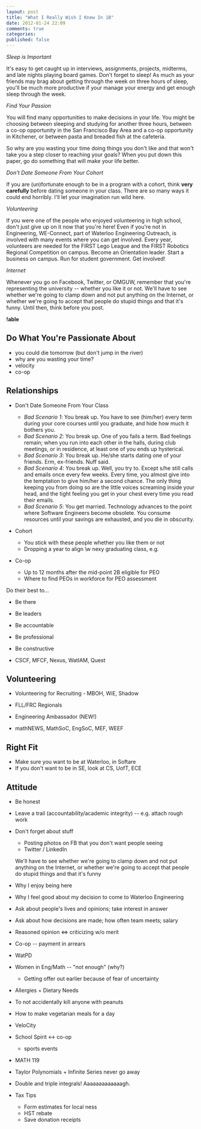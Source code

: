```yaml
---
layout: post
title: "What I Really Wish I Knew In 1B"
date: 2012-01-24 22:09
comments: true
categories: 
published: false
---
```


_Sleep is Important_

It's easy to get caught up in interviews, assignments, projects, midterms, and late nights playing board games. Don't forget to sleep! As much as your friends may brag about getting through the week on three hours of sleep, you'll be much more productive if your manage your energy and get enough sleep through the week.

_Find Your Passion_

You will find many opportunities to make decisions in your life. You might be choosing between sleeping and studying for another three hours, between a co-op opportunity in the San Francisco Bay Area and a co-op opportunity in Kitchener, or between pasta and breaded fish at the cafeteria.

So why are you wasting your time doing things you don't like and that won't take you a step closer to reaching your goals? When you put down this paper, go do something that will make your life better.

_Don't Date Someone From Your Cohort_

If you are (un)fortunate enough to be in a program with a cohort, think **very carefully** before dating someone in your class. There are so many ways it could end horribly. I'll let your imagination run wild here.

_Volunteering_

If you were one of the people who enjoyed volunteering in high school, don't just give up on it now that you're here! Even if you're not in Engineering, WE-Connect, part of Waterloo Engineering Outreach, is involved with many events where you can get involved. Every year, volunteers are needed for the FIRST Lego League and the FIRST Robotics Regional Competition on campus. Become an Orientation leader. Start a business on campus. Run for student government. Get involved!

_Internet_

Whenever you go on Facebook, Twitter, or OMGUW, remember that you're representing the university -- whether you like it or not. We'll have to see whether we're going to clamp down and not put anything on the Internet, or whether we're going to accept that people do stupid things and that it's funny. Until then, think before you post.

**!able**

Do What You're Passionate About
-------------------------------

- you could die tomorrow (but don't jump in the river)
- why are you wasting your time?
- velocity
- co-op



Relationships
-------------
- Don't Date Someone From Your Class
    - *Bad Scenario 1*: You break up. You have to see (him/her) every term
      during your core courses until you graduate, and hide how much it
      bothers you.
    - *Bad Scenario 2*: You break up. One of you fails a term. Bad feelings
      remain; when you run into each other in the halls, during club
      meetings, or in residence, at least one of you ends up hysterical.
    - *Bad Scenario 3*: You break up. He/she starts dating one of your
      friends. Erm, ex-friends. Nuff said.
    - *Bad Scenario 4*: You break up. Well, you try to. Except s/he still
      calls and emails once every few weeks. Every time, you almost
      give into the temptation to give him/her a second chance. The only
      thing keeping you from doing so are the little voices screaming
      inside your head, and the tight feeling you get in your chest
      every time you read their emails.
    - *Bad Scenario 5*: You get married. Technology advances to the point
      where Software Engineers become obsolete. You consume resources
      until your savings are exhausted, and you die in obscurity.

- Cohort
    - You stick with these people whether you like them or not
    - Dropping a year to align \w nexy graduating class, e.g.

- Co-op
    - Up to 12 months after the mid-point 2B eligible for PEO
    - Where to find PEOs in workforce for PEO assessment

Do their best to...
- Be there
- Be leaders
- Be accountable
- Be professional
- Be constructive

- CSCF, MFCF, Nexus, WatIAM, Quest

Volunteering
------------
- Volunteering for Recruiting - MBOH, WiE, Shadow
- FLL/FRC Regionals
- Engineering Ambassador (NEW!)

- mathNEWS, MathSoC, EngSoC, MEF, WEEF

Right Fit
---------
- Make sure you want to be at Waterloo, in Softare
- If you don't want to be in SE, look at CS, UofT, ECE

Attitude
--------
- Be honest
- Leave a trail (accountability/academic integrity) -- e.g. attach rough work
- Don't forget about stuff
    - Posting photos on FB that you don't want people seeing
    - Twitter / LinkedIn

    We'll have to see whether we're going to clamp down and not put
    anything on the Internet, or whether we're going to accept that
    people do stupid things and that it's funny

- Why I enjoy being here
- Why I feel good about my decision to come to Waterloo Engineering
- Ask about people's lives and opinions; take interest in answer
- Ask about how decisions are made; how often team meets; salary

- Reasoned opinion <=> criticizing w/o merit
- Co-op -- payment in arrears

- WatPD
- Women in Eng/Math -- "not enough" (why?)
    - Getting offer out earlier because of fear of uncertainty

- Allergies + Dietary Needs
- To not accidentally kill anyone with peanuts
- How to make vegetarian meals for a day

- VeloCity
- School Spirit <-> co-op
    - sports events

- MATH 119
- Taylor Polynomials + Infinite Series never go away
- Double and triple integrals! Aaaaaaaaaaaaagh.

- Tax Tips
    - Form estimates for local ness
    - HST rebate
    - Save donation receipts

